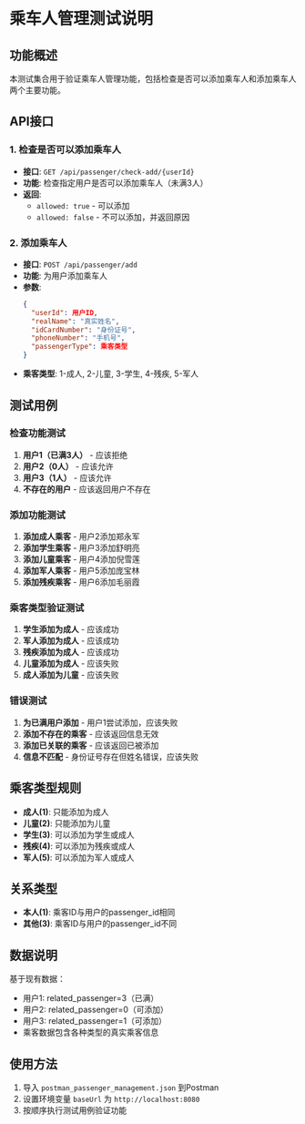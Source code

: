 # 乘车人管理测试说明

## 功能概述
本测试集合用于验证乘车人管理功能，包括检查是否可以添加乘车人和添加乘车人两个主要功能。

## API接口

### 1. 检查是否可以添加乘车人
- **接口**: `GET /api/passenger/check-add/{userId}`
- **功能**: 检查指定用户是否可以添加乘车人（未满3人）
- **返回**: 
  - `allowed: true` - 可以添加
  - `allowed: false` - 不可以添加，并返回原因

### 2. 添加乘车人
- **接口**: `POST /api/passenger/add`
- **功能**: 为用户添加乘车人
- **参数**: 
  ```json
  {
    "userId": 用户ID,
    "realName": "真实姓名",
    "idCardNumber": "身份证号",
    "phoneNumber": "手机号",
    "passengerType": 乘客类型
  }
  ```
- **乘客类型**: 1-成人, 2-儿童, 3-学生, 4-残疾, 5-军人

## 测试用例

### 检查功能测试
1. **用户1（已满3人）** - 应该拒绝
2. **用户2（0人）** - 应该允许
3. **用户3（1人）** - 应该允许
4. **不存在的用户** - 应该返回用户不存在

### 添加功能测试
1. **添加成人乘客** - 用户2添加郑永军
2. **添加学生乘客** - 用户3添加舒明亮
3. **添加儿童乘客** - 用户4添加倪雪莲
4. **添加军人乘客** - 用户5添加庞宝林
5. **添加残疾乘客** - 用户6添加毛丽霞

### 乘客类型验证测试
1. **学生添加为成人** - 应该成功
2. **军人添加为成人** - 应该成功
3. **残疾添加为成人** - 应该成功
4. **儿童添加为成人** - 应该失败
5. **成人添加为儿童** - 应该失败

### 错误测试
1. **为已满用户添加** - 用户1尝试添加，应该失败
2. **添加不存在的乘客** - 应该返回信息无效
3. **添加已关联的乘客** - 应该返回已被添加
4. **信息不匹配** - 身份证号存在但姓名错误，应该失败

## 乘客类型规则
- **成人(1)**: 只能添加为成人
- **儿童(2)**: 只能添加为儿童
- **学生(3)**: 可以添加为学生或成人
- **残疾(4)**: 可以添加为残疾或成人
- **军人(5)**: 可以添加为军人或成人

## 关系类型
- **本人(1)**: 乘客ID与用户的passenger_id相同
- **其他(3)**: 乘客ID与用户的passenger_id不同

## 数据说明
基于现有数据：
- 用户1: related_passenger=3（已满）
- 用户2: related_passenger=0（可添加）
- 用户3: related_passenger=1（可添加）
- 乘客数据包含各种类型的真实乘客信息

## 使用方法
1. 导入 `postman_passenger_management.json` 到Postman
2. 设置环境变量 `baseUrl` 为 `http://localhost:8080`
3. 按顺序执行测试用例验证功能 